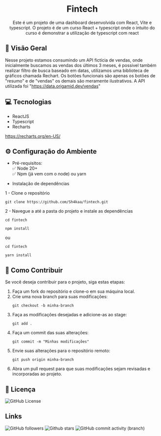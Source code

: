 <h1 align="center">Fintech</h1>



<div align="center">
  <p>Este é um projeto de uma dashboard desenvolvida com React, Vite e typescript. O projeto é de um curso React + typescript onde o intuito do curso é demonstrar a utilização de typescript com react</p>
  </p>
</div>

## 🔭 Visão Geral

Nesse projeto estamos consumindo um API fictícia de vendas, onde inicialmente buscamos as vendas dos últimos 3 meses, é possivel também realizar filtro de busca baseado em datas, utilizamos uma biblioteca de gráficos chamada Rechart. Os botões funcionais são apenas os botões de "resumo" e de "vendas" os demais são meramente ilustrativos. A API utilizada foi "https://data.origamid.dev/vendas"

## 💻 Tecnologias

- ReactJS
- Typescript
- Recharts

https://recharts.org/en-US/

## ⚙️ Configuração do Ambiente
- Pré-requisitos: <br>
✅ Node 20+ </br>
✅ Npm (já vem com o node) ou yarn

- Instalação de dependências </br>

1 - Clone o repositório
```
git clone https://github.com/Sh4kaa/fintech.git
```

2 - Navegue a até a pasta do projeto e instale as dependências
```
cd fintech
```
```
npm install
```
ou
```
cd fintech
```
```
yarn install
```
## 🤝 Como Contribuir

Se você deseja contribuir para o projeto, siga estas etapas:

1. Faça um fork do repositório e clone-o em sua máquina local.
2. Crie uma nova branch para suas modificações:
   ```
   git checkout -b minha-branch
   ```
3. Faça as modificações desejadas e adicione-as ao stage:
   ```
   git add .
   ```
4. Faça um commit das suas alterações:
   ```
   git commit -m "Minhas modificações"
   ```
5. Envie suas alterações para o repositório remoto:
   ```
   git push origin minha-branch
   ```
6. Abra um pull request para que suas modificações sejam revisadas e incorporadas ao projeto.

## 📄 Licença

![GitHub License](https://img.shields.io/github/license/Sh4kaa/fintech?logo=github&logoSize=auto&labelColor=4B0082)
## Links
![GitHub followers](https://img.shields.io/github/followers/Sh4kaa)
![Github stars](https://img.shields.io/github/stars/Sh4kaa/fintech)
![GitHub commit activity (branch)](https://img.shields.io/github/commit-activity/t/Sh4kaa/fintech/main)




